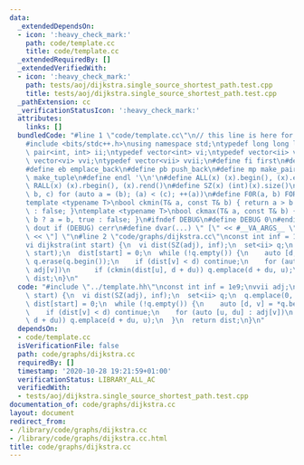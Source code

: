 ```yaml
---
data:
  _extendedDependsOn:
  - icon: ':heavy_check_mark:'
    path: code/template.cc
    title: code/template.cc
  _extendedRequiredBy: []
  _extendedVerifiedWith:
  - icon: ':heavy_check_mark:'
    path: tests/aoj/dijkstra.single_source_shortest_path.test.cpp
    title: tests/aoj/dijkstra.single_source_shortest_path.test.cpp
  _pathExtension: cc
  _verificationStatusIcon: ':heavy_check_mark:'
  attributes:
    links: []
  bundledCode: "#line 1 \"code/template.cc\"\n// this line is here for a reason\n\
    #include <bits/stdc++.h>\nusing namespace std;\ntypedef long long ll;\ntypedef\
    \ pair<int, int> ii;\ntypedef vector<int> vi;\ntypedef vector<ii> vii;\ntypedef\
    \ vector<vi> vvi;\ntypedef vector<vii> vvii;\n#define fi first\n#define se second\n\
    #define eb emplace_back\n#define pb push_back\n#define mp make_pair\n#define mt\
    \ make_tuple\n#define endl '\\n'\n#define ALL(x) (x).begin(), (x).end()\n#define\
    \ RALL(x) (x).rbegin(), (x).rend()\n#define SZ(x) (int)(x).size()\n#define FOR(a,\
    \ b, c) for (auto a = (b); (a) < (c); ++(a))\n#define F0R(a, b) FOR (a, 0, (b))\n\
    template <typename T>\nbool ckmin(T& a, const T& b) { return a > b ? a = b, true\
    \ : false; }\ntemplate <typename T>\nbool ckmax(T& a, const T& b) { return a <\
    \ b ? a = b, true : false; }\n#ifndef DEBUG\n#define DEBUG 0\n#endif\n#define\
    \ dout if (DEBUG) cerr\n#define dvar(...) \" [\" << #__VA_ARGS__ \": \" << (__VA_ARGS__)\
    \ << \"] \"\n#line 2 \"code/graphs/dijkstra.cc\"\nconst int inf = 1e9;\nvvii adj;\n\
    vi dijkstra(int start) {\n  vi dist(SZ(adj), inf);\n  set<ii> q;\n  q.emplace(0,\
    \ start);\n  dist[start] = 0;\n  while (!q.empty()) {\n    auto [d, v] = *q.begin();\
    \ q.erase(q.begin());\n    if (dist[v] < d) continue;\n    for (auto [u, du] :\
    \ adj[v])\n      if (ckmin(dist[u], d + du)) q.emplace(d + du, u);\n  }\n  return\
    \ dist;\n}\n"
  code: "#include \"../template.hh\"\nconst int inf = 1e9;\nvvii adj;\nvi dijkstra(int\
    \ start) {\n  vi dist(SZ(adj), inf);\n  set<ii> q;\n  q.emplace(0, start);\n \
    \ dist[start] = 0;\n  while (!q.empty()) {\n    auto [d, v] = *q.begin(); q.erase(q.begin());\n\
    \    if (dist[v] < d) continue;\n    for (auto [u, du] : adj[v])\n      if (ckmin(dist[u],\
    \ d + du)) q.emplace(d + du, u);\n  }\n  return dist;\n}\n"
  dependsOn:
  - code/template.cc
  isVerificationFile: false
  path: code/graphs/dijkstra.cc
  requiredBy: []
  timestamp: '2020-10-28 19:21:59+01:00'
  verificationStatus: LIBRARY_ALL_AC
  verifiedWith:
  - tests/aoj/dijkstra.single_source_shortest_path.test.cpp
documentation_of: code/graphs/dijkstra.cc
layout: document
redirect_from:
- /library/code/graphs/dijkstra.cc
- /library/code/graphs/dijkstra.cc.html
title: code/graphs/dijkstra.cc
---
```

